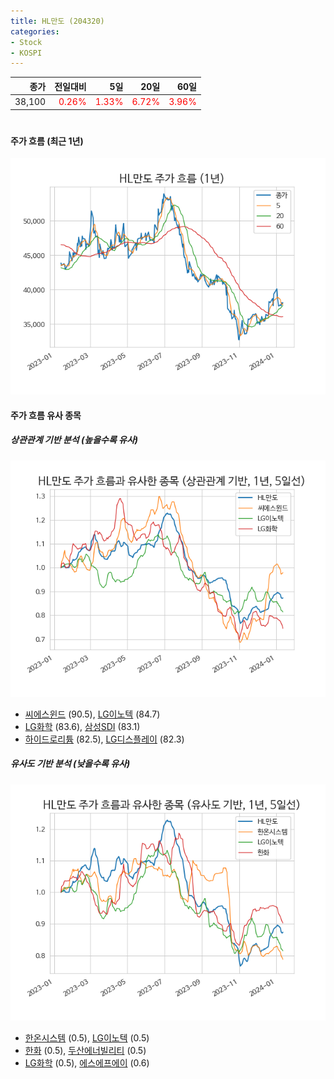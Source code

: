 ```yaml
---
title: HL만도 (204320)
categories:
- Stock
- KOSPI
---
```


|종가|전일대비|5일|20일|60일|
|---:|-------:|--:|---:|---:|
|38,100|<span style="color: red">0.26%</span>|<span style="color: red">1.33%</span>|<span style="color: red">6.72%</span>|<span style="color: red">3.96%</span>|

<!-- more -->
#
#### 주가 흐름 (최근 1년)
![204320](/assets/images/stock/204320.png)


#### 주가 흐름 유사 종목


##### 상관관계 기반 분석 (높을수록 유사)
![204320](/assets/images/stock/204320_corr.png)
- [씨에스윈드](/112610/) (90.5), [LG이노텍](/011070/) (84.7)
- [LG화학](/051910/) (83.6), [삼성SDI](/006400/) (83.1)
- [하이드로리튬](/101670/) (82.5), [LG디스플레이](/034220/) (82.3)


##### 유사도 기반 분석 (낮을수록 유사)	
![204320](/assets/images/stock/204320_sim.png)
- [한온시스템](/018880/) (0.5), [LG이노텍](/011070/) (0.5)
- [한화](/000880/) (0.5), [두산에너빌리티](/034020/) (0.5)
- [LG화학](/051910/) (0.5), [에스에프에이](/056190/) (0.6)